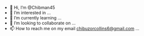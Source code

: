 - 👋 Hi, I’m @Chibman45
- 👀 I’m interested in ...
- 🌱 I’m currently learning ...
- 💞️ I’m looking to collaborate on ...
- 📫 How to reach me on my email chibuzorcollins6@gmail.com ...

<!---
Chibman45/Chibman45 is a ✨ special ✨ repository because its `README.md` (this file) appears on your GitHub profile.
You can click the Preview link to take a look at your changes.
--->
